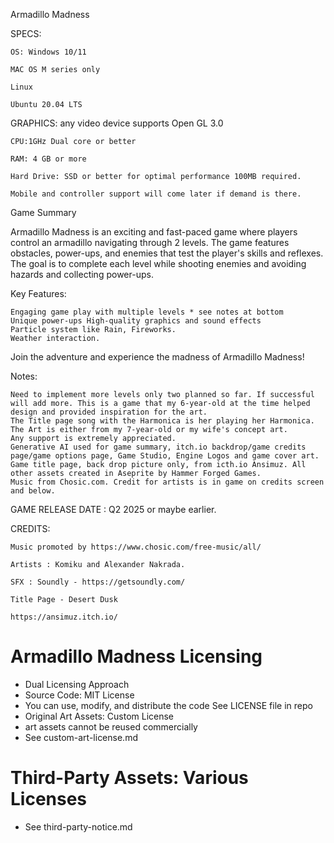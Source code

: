 Armadillo Madness

SPECS:

    OS: Windows 10/11

    MAC OS M series only

    Linux

    Ubuntu 20.04 LTS

GRAPHICS: any video device supports Open GL 3.0

    CPU:1GHz Dual core or better

    RAM: 4 GB or more

    Hard Drive: SSD or better for optimal performance 100MB required.

    Mobile and controller support will come later if demand is there.

Game Summary

Armadillo Madness is an exciting and fast-paced game where players control an armadillo navigating through 2 levels. The game features obstacles, power-ups, and enemies that test the player's skills and reflexes. The goal is to complete each level while shooting enemies and avoiding hazards and collecting power-ups.

Key Features:

    Engaging game play with multiple levels * see notes at bottom
    Unique power-ups High-quality graphics and sound effects
    Particle system like Rain, Fireworks.
    Weather interaction.

Join the adventure and experience the madness of Armadillo Madness!

Notes:

    Need to implement more levels only two planned so far. If successful will add more. This is a game that my 6-year-old at the time helped design and provided inspiration for the art.
    The Title page song with the Harmonica is her playing her Harmonica.
    The Art is either from my 7-year-old or my wife's concept art.
    Any support is extremely appreciated.
    Generative AI used for game summary, itch.io backdrop/game credits page/game options page, Game Studio, Engine Logos and game cover art. Game title page, back drop picture only, from icth.io Ansimuz. All other assets created in Aseprite by Hammer Forged Games.
    Music from Chosic.com. Credit for artists is in game on credits screen and below.

GAME RELEASE DATE : Q2 2025 or maybe earlier.

CREDITS:

    Music promoted by https://www.chosic.com/free-music/all/

    Artists : Komiku and Alexander Nakrada.

    SFX : Soundly - https://getsoundly.com/

    Title Page - Desert Dusk

    https://ansimuz.itch.io/

# Armadillo Madness Licensing
  - Dual Licensing Approach
  - Source Code: MIT License
  - You can use, modify, and distribute the code See LICENSE file in repo
  - Original Art Assets: Custom License
  - art assets cannot be reused commercially
  - See custom-art-license.md

# Third-Party Assets: Various Licenses

- See third-party-notice.md
